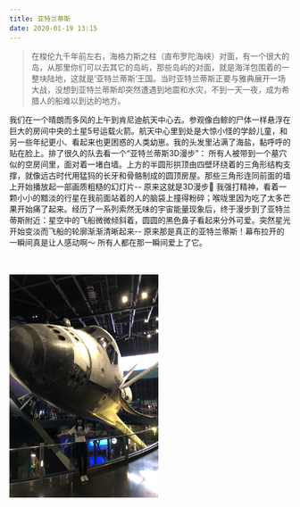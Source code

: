 ```yaml
---
title: 亚特兰蒂斯
date: 2020-01-19 13:15
---
```


> 在梭伦九千年前左右，海格力斯之柱（直布罗陀海峡）对面，有一个很大的岛，从那里你们可以去其它的岛屿，那些岛屿的对面，就是海洋包围着的一整块陆地，这就是‘亚特兰蒂斯’王国。当时亚特兰蒂斯正要与雅典展开一场大战，没想到亚特兰蒂斯却突然遭遇到地震和水灾，不到一天一夜，成为希腊人的船难以到达的地方。

我们在一个晴朗而多风的上午到肯尼迪航天中心去。参观像白鲸的尸体一样悬浮在巨大的房间中央的土星5号运载火箭。航天中心里到处是大惊小怪的学龄儿童，和另一些年纪更小、看起来也更困惑的人类幼崽。我的头发里沾满了海盐，黏呼呼的贴在脸上。排了很久的队去看一个“亚特兰蒂斯3D漫步”： 所有人被带到一个墓穴似的空房间里，面对着一堵白墙。上方的半圆形拱顶由四壁环绕着的三角形结构支撑，就像远古时代用猛犸的长牙和骨骼制成的圆顶房屋。那些三角形连同前面的墙上开始播放起一部画质粗糙的幻灯片-- 原来这就是3D漫步🤨 我强打精神，看着一颗小小的黯淡的行星在我前面站着的人的脑袋上撞得粉碎；喉咙里因为吃了太多芒果开始痛了起来。经历了一系列索然无味的宇宙能量现象后，终于漫步到了亚特兰蒂斯附近：星空中的飞船微微倾斜着，圆圆的黑色鼻子看起来分外可爱。突然星光开始变淡而飞船的轮廓渐渐清晰起来-- 原来那是真正的亚特兰蒂斯！幕布拉开的一瞬间真是让人感动啊～ 所有人都在那一瞬间爱上了它。

<br>
<br>

<img style="width:267px;height:400px;" src="/assets/static/atlantis.png">

<br>
